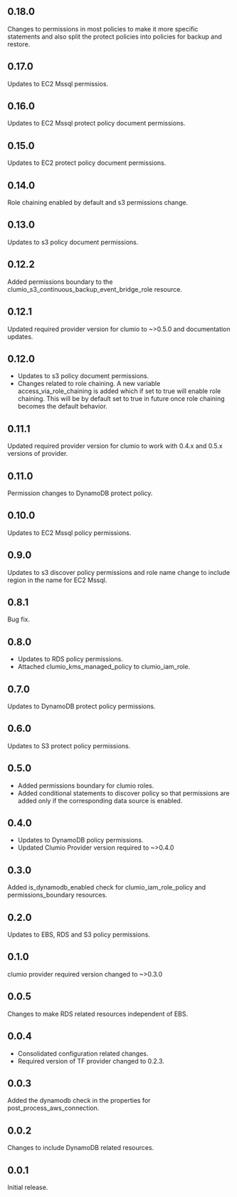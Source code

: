 ## 0.18.0
Changes to permissions in most policies to make it more specific statements and also split the protect policies into policies for backup and restore.

## 0.17.0
Updates to EC2 Mssql permissios.

## 0.16.0
Updates to EC2 Mssql protect policy document permissions.

## 0.15.0
Updates to EC2 protect policy document permissions.

## 0.14.0
Role chaining enabled by default and s3 permissions change.

## 0.13.0
Updates to s3 policy document permissions.

## 0.12.2
Added permissions boundary to the clumio_s3_continuous_backup_event_bridge_role resource.

## 0.12.1
Updated required provider version for clumio to ~>0.5.0 and documentation updates.

## 0.12.0
- Updates to s3 policy document permissions.
- Changes related to role chaining. A new variable access_via_role_chaining is added which if
set to true will enable role chaining. This will be by default set to true in future once role chaining
becomes the default behavior. 

## 0.11.1
Updated required provider version for clumio to work with 0.4.x and 0.5.x versions of provider.

## 0.11.0
Permission changes to DynamoDB protect policy.

## 0.10.0
Updates to EC2 Mssql policy permissions.

## 0.9.0
Updates to s3 discover policy permissions and role name change to include region in the name for EC2 Mssql.

## 0.8.1
Bug fix.

## 0.8.0
- Updates to RDS policy permissions.
- Attached clumio_kms_managed_policy to clumio_iam_role.

## 0.7.0
Updates to DynamoDB protect policy permissions.

## 0.6.0
Updates to S3 protect policy permissions.

## 0.5.0
- Added permissions boundary for clumio roles.
- Added conditional statements to discover policy so that permissions are added only if the corresponding data source is enabled.

## 0.4.0
- Updates to DynamoDB policy permissions.
- Updated Clumio Provider version required to ~>0.4.0

## 0.3.0
Added is_dynamodb_enabled check for clumio_iam_role_policy and permissions_boundary resources.

## 0.2.0
Updates to EBS, RDS and S3 policy permissions.

## 0.1.0
clumio provider required version changed to ~>0.3.0

## 0.0.5
Changes to make RDS related resources independent of EBS.

## 0.0.4
- Consolidated configuration related changes.
- Required version of TF provider changed to 0.2.3.

## 0.0.3
Added the dynamodb check in the properties for post_process_aws_connection.

## 0.0.2
Changes to include DynamoDB related resources.

## 0.0.1
Initial release.
